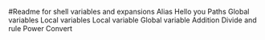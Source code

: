 #Readme for shell variables and expansions
Alias
Hello you
Paths
Global variables
Local variables
Local variable
Global variable
Addition
Divide and rule
Power
Convert
